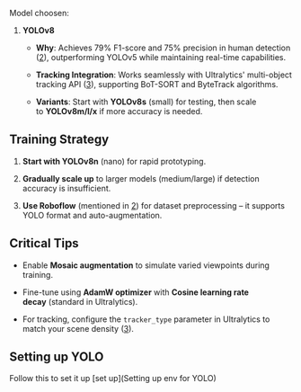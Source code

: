 Model choosen:

1. **YOLOv8**
    
    - **Why**: Achieves 79% F1-score and 75% precision in human detection ([2](https://journal-isi.org/index.php/isi/article/view/944)), outperforming YOLOv5 while maintaining real-time capabilities.
        
    - **Tracking Integration**: Works seamlessly with Ultralytics' multi-object tracking API ([3](https://docs.ultralytics.com/modes/track/)), supporting BoT-SORT and ByteTrack algorithms.
        
    - **Variants**: Start with **YOLOv8s** (small) for testing, then scale to **YOLOv8m/l/x** if more accuracy is needed.

## Training Strategy

1. **Start with YOLOv8n** (nano) for rapid prototyping.
    
2. **Gradually scale up** to larger models (medium/large) if detection accuracy is insufficient.
    
3. **Use Roboflow** (mentioned in [2](https://journal-isi.org/index.php/isi/article/view/944)) for dataset preprocessing – it supports YOLO format and auto-augmentation.
    

## Critical Tips

- Enable **Mosaic augmentation** to simulate varied viewpoints during training.
    
- Fine-tune using **AdamW optimizer** with **Cosine learning rate decay** (standard in Ultralytics).
    
- For tracking, configure the `tracker_type` parameter in Ultralytics to match your scene density ([3](https://docs.ultralytics.com/modes/track/)).

## Setting up YOLO
Follow this to set it up [set up](Setting up env for YOLO)
